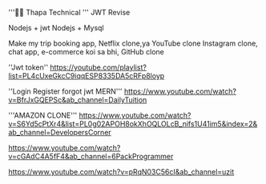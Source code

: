 '''🐹🔥 Thapa Technical '''
    JWT Revise

Nodejs + jwt
Nodejs + Mysql

Make my trip booking app, 
Netflix clone,ya YouTube clone  Instagram clone,
chat app, 
e-commerce koi sa bhi,
GitHub clone

''Jwt token''
https://youtube.com/playlist?list=PL4cUxeGkcC9iqqESP8335DA5cRFp8loyp

''Login Register forgot jwt MERN'''
https://www.youtube.com/watch?v=BfrJxGQEPSc&ab_channel=DailyTuition

'''AMAZON CLONE'''
https://www.youtube.com/watch?v=S6Yd5cPtXr4&list=PL0g02APOH8okXhOQLOLcB_nifs1U41im5&index=2&ab_channel=DevelopersCorner

https://www.youtube.com/watch?v=cGAdC4A5fF4&ab_channel=6PackProgrammer


https://www.youtube.com/watch?v=pRqN03C56cI&ab_channel=uzit